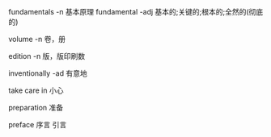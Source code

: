 fundamentals -n 基本原理
fundamental -adj 基本的;关键的;根本的;全然的(彻底的)

volume -n 卷，册

edition -n 版，版印刷数

inventionally -ad  有意地

take care in 小心

preparation 准备

preface 序言 引言
